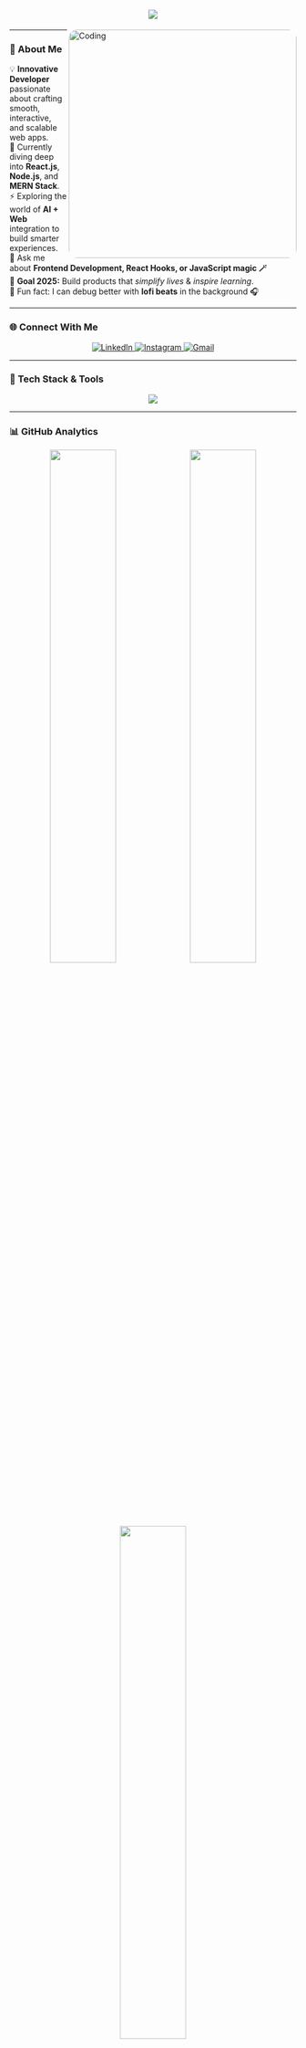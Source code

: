 <!-- Header Section -->
<h1 align="center">
  <img src="https://readme-typing-svg.herokuapp.com?font=Fira+Code&size=28&pause=1000&color=00F5D4&center=true&vCenter=true&width=550&lines=Hi+👋,+I'm+Shardul+S+Dhiwar;A+Passionate+Web+Developer;From+India;Welcome+to+my+GitHub!"/>
</h1>

<img align="right" alt="Coding" width="400" style="border-radius: 15px;" src="https://miro.medium.com/v2/resize:fit:1100/format:webp/1*Urc28sbnORGOW5oyohQ06g.gif">




---

### 🌟 About Me  

💡 **Innovative Developer** passionate about crafting smooth, interactive, and scalable web apps.  
🌱 Currently diving deep into **React.js**, **Node.js**, and **MERN Stack**.  
⚡ Exploring the world of **AI + Web** integration to build smarter experiences.  
💬 Ask me about **Frontend Development, React Hooks, or JavaScript magic 🪄**  
🎯 **Goal 2025:** Build products that *simplify lives* & *inspire learning*.  
🎵 Fun fact: I can debug better with **lofi beats** in the background 🎧  

---

### 🌐 Connect With Me  

<p align="center">
  <a href="https://linkedin.com/in/shardul-dhiwar-0236062ab/" target="_blank">
    <img src="https://img.shields.io/badge/LinkedIn-0077B5.svg?style=for-the-badge&logo=linkedin&logoColor=white" alt="LinkedIn"/>
  </a>
  <a href="https://www.instagram.com/shardul_dhiwar/" target="_blank">
    <img src="https://img.shields.io/badge/Instagram-E4405F.svg?style=for-the-badge&logo=instagram&logoColor=white" alt="Instagram"/>
  </a>
  <a href="mailto:sujaldhiwar007@gmail.com">
    <img src="https://img.shields.io/badge/Gmail-D14836.svg?style=for-the-badge&logo=gmail&logoColor=white" alt="Gmail"/>
  </a>
</p>

---

### 🧠 Tech Stack & Tools  

<p align="center">
  <img src="https://skillicons.dev/icons?i=html,css,js,tailwind,bootstrap,react,vite,nodejs,express,mongodb,java,python,git,github,vscode,figma" />
</p>

---

### 📊 GitHub Analytics  

<p align="center">
  <img width="48%" src="https://github-readme-stats.vercel.app/api?username=sharduldhiwar&show_icons=true&theme=tokyonight&hide_border=true" />
  <img width="48%" src="https://github-readme-streak-stats.herokuapp.com/?user=sharduldhiwar&theme=tokyonight&hide_border=true" />
</p>

<p align="center">
  <img width="48%" src="https://github-readme-stats.vercel.app/api/top-langs/?username=sharduldhiwar&layout=compact&theme=tokyonight&hide_border=true" />
</p>

---

### 🚀 Featured Projects  

🌐 [**OrderXpress**](https://github.com/sharduldhiwar/OrderXpress) — Restaurant QR Menu System built with React Native + Node.js  
💬 [**Chat-Me**](https://chat-me-omega.vercel.app/) — Real-time chat app using MERN + Socket.io  
⚙️ [**Fix-The_UI**](https://github.com/ShardulDhiwar/FixTheUI) — A UI improvement / redesign project aimed at refining user interfaces  
🎮 [**Reacts_Game-Hub**](https://github.com/ShardulDhiwar/ReactsGameHub) — A mini game hub built with React.js that lets users play classic fun games  

---

### ✨ My Developer Vibe  

<p align="center">
  <img src="https://i.pinimg.com/originals/2b/7d/83/2b7d83b9ebf2f54a3c9c46e36fc8c0f0.gif" width="300"/>
</p>

> 💬 *“Code is like art — it’s meant to be clean, expressive, and inspiring.”*  

---

### 🏆 Achievements  

- 🥇 Completed multiple **React & MERN projects**  
- 💻 Built **real-world apps** solving restaurant and chat-based use cases  
 

<p align="center">
  <img src="https://capsule-render.vercel.app/api?type=shark&color=gradient&height=90&section=footer">
</p>

